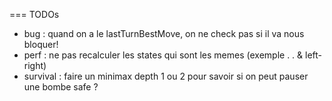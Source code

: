 === TODOs

- bug : quand on a le lastTurnBestMove, on ne check pas si il va nous bloquer!
- perf : ne pas recalculer les states qui sont les memes (exemple . . & left-right)
- survival : faire un minimax depth 1 ou 2 pour savoir si on peut pauser une bombe safe ?